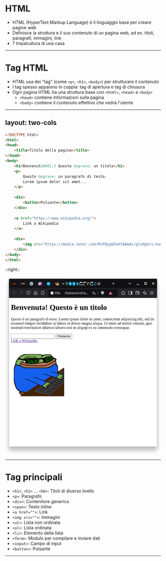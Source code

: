 # HTML

- HTML (HyperText Markup Language) è il linguaggio base per creare pagine web
- Definisce la struttura e il suo contenuto di un pagina web, ad es. titoli, paragrafi, immagini, link
- ? Impalcatura di una casa

---

# Tag HTML

- HTML usa dei "tag" (come `<p>`, `<h1>`, `<body>`) per strutturare il contenuto
- I tag spesso appaiono in coppia: tag di apertura e tag di chiusura
- Ogni pagina HTML ha una struttura base con `<html>`, `<head>` e `<body>`
  - `<head>` contiene informazioni sulla pagina
  - `<body>` contiene il contenuto effettivo che vedrà l'utente

---
layout: two-cols
---

```html
<!DOCTYPE html>
<html>
<head>
    <title>Titolo della pagina</title>
</head>
<body>
    <h1>Benvenut&#601;! Questo &egrave; un titolo</h1>
    <p>
        Questo &egrave; un paragrafo di testo. 
        Lorem ipsum dolor sit amet...
    </p>

    <div>
        <button>Pulsante</button>
    </div>

    <a href="https://www.wikipedia.org/">
        Link a Wikipedia
    </a>

    <div>
        <img src="https://media.tenor.com/McPQygGOuXYAAAAi/gladgers-hacker-gers-guardians-of-galaxy.gif" alt="hacker" />
    </div>
</body>
</html>
```

::right::

<img src="/html-1.png" />

---

# Tag principali

- `<h1>`, `<h2>` ... `<h6>`: Titoli di diverso livello
- `<p>`: Paragrafo
- `<div>`: Contenitore generico
- `<span>`: Testo inline
- `<a href="">`: Link
- `<img src="">`: Immagini
- `<ul>`: Lista non ordinata
- `<ol>`: Lista ordinata
- `<li>`: Elemento della lista
- `<form>`: Modulo per compilare e inviare dati
- `<input>`: Campo di input
- `<button>`: Pulsante

---


